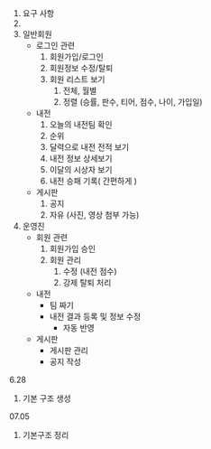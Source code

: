 1. 요구 사항
2. 
3. 일반회원
    - 로그인 관련
        1. 회원가입/로그인
        2. 회원정보 수정/탈퇴
        3. 회원 리스트 보기
            1. 전체, 월별
            2. 정렬 (승률, 판수, 티어, 점수, 나이, 가입일)
    - 내전
        1. 오늘의 내전팀 확인
        2. 순위
        3. 달력으로 내전 전적 보기
        4. 내전 정보 상세보기
        5. 이달의 시상자 보기
        6. 내전 승패 기록( 간편하게 )
    - 게시판
        1. 공지
        2. 자유 (사진, 영상 첨부 가능)
2. 운영진
    - 회원 관련
        1. 회원가입 승인
        2. 회원 관리
            1. 수정 (내전 점수)
            2. 강제 탈퇴 처리
    - 내전
        - 팀 짜기
        - 내전 결과 등록 및 정보 수정
            - 자동 반영
    - 게시판
        - 게시판 관리
        - 공지 작성


6.28

1. 기본 구조 생성


07.05

1. 기본구조 정리    